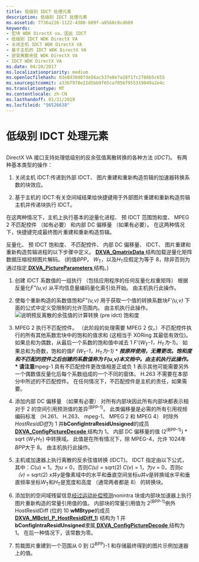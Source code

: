 ```yaml
---
title: 低级别 IDCT 处理元素
description: 低级别 IDCT 处理元素
ms.assetid: 7736a226-1122-4380-b09f-a8560c0cd609
keywords:
- 宏块 WDK DirectX va，因此 IDCT
- 低级别 IDCT WDK DirectX VA
- 关闭主机 IDCT WDK DirectX VA
- 基于主机的 IDCT WDK DirectX VA
- 逆变离散余弦 WDK DirectX VA
- IDCT WDK DirectX VA
ms.date: 04/20/2017
ms.localizationpriority: medium
ms.openlocfilehash: 03e8d30d07de56ac537e0e7a28f1fc2786b5c655
ms.sourcegitcommit: a33b7978e22d5bb9f65ca7056f955319049a2e4c
ms.translationtype: MT
ms.contentlocale: zh-CN
ms.lasthandoff: 01/31/2019
ms.locfileid: "56526638"
---
```

# <a name="low-level-idct-processing-elements"></a>低级别 IDCT 处理元素


## <span id="ddk_low_level_idct_processing_elements_gg"></span><span id="DDK_LOW_LEVEL_IDCT_PROCESSING_ELEMENTS_GG"></span>


DirectX VA 接口支持处理低级别的反余弦值离散转换的各种方法 (*IDCT*)。 有两种基本类型的操作：

1.  关闭主机 IDCT:传递到外部 IDCT、 图片重建和重新构造剪辑的加速器转换系数的块效应。

2.  基于主机的 IDCT:有关空间域结果给快捷键用于外部图片重建和重新构造剪辑主机并传递块执行 IDCT。

在这两种情况下，主机上执行基本的逆量化进程、 预 IDCT 范围饱和度、 MPEG 2 不匹配控件 （如有必要） 和内部 DC 偏移量 （如果有必要）。 在这两种情况下，快捷键完成最终图片重建和重新构造剪辑。

反量化、 预 IDCT 饱和度、 不匹配控件、 内部 DC 偏移量、 IDCT、 图片重建和重新构造剪辑进程的以下步骤中定义。 [ **DXVA\_QmatrixData** ](https://msdn.microsoft.com/library/windows/hardware/ff564034)结构加载逆量化矩阵数据压缩视频图片解码。 (的值*BPP*， *W*<sub>T</sub>，以及*H*<sub>T</sub>应假定为等于 8，除非否则为通过指定[ **DXVA\_PictureParameters** ](https://msdn.microsoft.com/library/windows/hardware/ff564012)结构。)

1. 创建 IDCT 系数值的一组执行 （包括应用程序的任何反量化权重矩阵） 根据反量化*F"(u,v)* 从平均信息量编码量化索引处开始。 由主机执行此操作。

2. 使每个重新构造的系数值饱和*F"(u,v)* 用于获取一个值的转换系数块*F'(u,v)* 下面的公式中定义受限制的允许范围内。 由主机执行此操作。![说明预反离散的余弦值的计算转换 (pre idct) 饱和度](images/formula1.png)

3. MPEG 2 执行不匹配控件。 （此阶段的处理需要 MPEG 2 仅。）不匹配控件执行的所有其他系数宏块中的饱和的值求和 (这相当于 XORing 其最低有效位)。 如果总和为偶数，从最后一个系数的饱和值中减去 1 *F'*(*W*<sub>T</sub>*-1，H*<sub>T</sub>*为-1*)。 如果总和为奇数，饱和的值*F (W*<sub>T</sub>*-1，H*<sub>T</sub><em>为-1)</em> * <strong><em>按原样使用，无需更改。饱和度和不匹配的控件之后创建的系数值称为 *F(u,v)</em>本文档中。由主机执行此操作。* * 请注意</strong>mpeg-1 具有不匹配控件更改值相差正或负 1 表示其他可能需要另外一个偶数值反量化后每个系数组成的一个不同的窗体。 H.263 不需要在本部分中所述的不匹配控件。 在任何情况下，不匹配控件是主机的责任，如果需要。

     

4. 添加内部 DC 偏移量 （如果有必要） 对所有内部块因此所有内部块都表示相对于 2 的空间引用预测值的差异<sup>(BPP-1)</sup>。 此类偏移量是必需的所有引用视频编码标准 （H.261、 H.263、 mpeg-1、 MPEG 2 和 MPEG 4） 时除外*HostResidDiff*为 1 并**bConfigIntraResidUnsigned**的成员[ **DXVA\_ConfigPictureDecode** ](https://msdn.microsoft.com/library/windows/hardware/ff563133)结构为 1。 内部 DC 偏移量的值 (2<sup>(BPP-1)</sup>) \* sqrt (*W*<sub>T</sub>*H*<sub>T</sub>) 中转换域。 此值是在所有情况下，除 MPEG-4，允许 1024年*BPP*大于 8。 由主机执行此操作。

5. 主机或加速器上执行离散的反余弦值转换 (IDCT)。 IDCT 指定由以下公式，其中：*C*(*u*) = 1，为*u* = 0，否则*C(u)* = sqrt(2) *C*(*v*) = 1，为*v* = 0，否则*c （v)* = sqrt(2) *x*并*y*是像素域中的水平和垂直空间坐标*u*并*v*是转换域水平和垂直频率坐标*W*<sub>T</sub>和*H*<sub>T</sub>是宽度和高度 （通常两者都是 8） 的转换块。
6. 添加到的空间域残留信息[经过运动补偿预测](motion-compensated-prediction.md)nonintra 块或内部块加速器上执行图片重新构造的常量引用值的值。 内部块的常量引用值为 2<sup>(BPP-1)</sup>例外 HostResidDiff (位的 10 **wMBtype**的成员[ **DXVA\_MBctrl\_P\_HostResidDiff\_1**](https://msdn.microsoft.com/library/windows/hardware/ff563993)) 结构为 1 并**bConfigIntraResidUnsigned**隶属[ **DXVA\_ConfigPictureDecode** ](https://msdn.microsoft.com/library/windows/hardware/ff563133)结构为 1。 在后一种情况下，该常数为零。

7. 剪裁图片重建到一个范围从 0 到 (2<sup>BPP</sup>)-1 和存储最终得到的图片示例加速器上的值。

 

 





